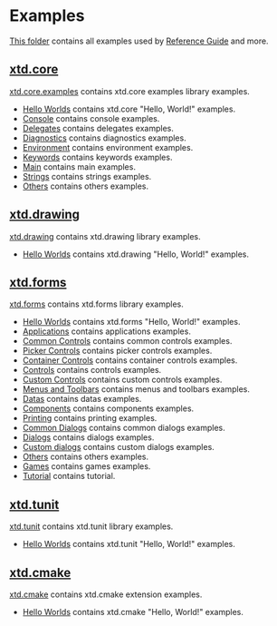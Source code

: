 # Examples

[This folder](.) contains all examples used by [Reference Guide](https://codedocs.xyz/gammasoft71/xtd/) and more.

## [xtd.core](xtd.core.examples/README.md)

[xtd.core.examples](xtd.core.examples/README.md) contains xtd.core examples library examples.

* [Hello Worlds](xtd.core.examples/hello_worlds/README.md) contains xtd.core "Hello, World!" examples.
* [Console](xtd.core.examples/console/README.md) contains console examples.
* [Delegates](xtd.core.examples/delegates/README.md) contains delegates examples.
* [Diagnostics](xtd.core.examples/diagnostics/README.md) contains diagnostics examples.
* [Environment](xtd.core.examples/environment/README.md) contains environment examples.
* [Keywords](xtd.core.examples/keywords/README.md) contains keywords examples.
* [Main](xtd.core.examples/main/README.md) contains main examples.
* [Strings](xtd.core.examples/strings/README.md) contains strings examples.
* [Others](xtd.core.examples/others/README.md) contains others examples.

## [xtd.drawing](xtd.drawing.examples/README.md)

[xtd.drawing](xtd.drawing.examples/README.md) contains xtd.drawing library examples.

* [Hello Worlds](xtd.drawing.examples/hello_worlds/README.md) contains xtd.drawing "Hello, World!" examples.

## [xtd.forms](xtd.forms.examples/README.md)

[xtd.forms](xtd.forms.examples/README.md) contains xtd.forms library examples.

* [Hello Worlds](xtd.forms.examples/hello_worlds/README.md) contains xtd.forms "Hello, World!" examples.
* [Applications](xtd.forms.examples/applications/README.md) contains applications examples.
* [Common Controls](xtd.forms.examples/common_controls/README.md) contains common controls examples.
* [Picker Controls](xtd.forms.examples/picker_controls/README.md) contains picker controls examples.
* [Container Controls](xtd.forms.examples/container_controls/README.md) contains container controls examples.
* [Controls](xtd.forms.examples/controls/README.md) contains controls examples.
* [Custom Controls](xtd.forms.examples/coustom_controls/README.md) contains custom controls examples.
* [Menus and Toolbars](xtd.forms.examples/menus_and_toolbars/README.md) contains menus and toolbars examples.
* [Datas](xtd.forms.examples/datas/README.md) contains datas examples.
* [Components](xtd.forms.examples/components/README.md) contains components examples.
* [Printing](xtd.forms.examples/datas/README.md) contains printing examples.
* [Common Dialogs](xtd.forms.examples/common_dialogs/README.md) contains common dialogs examples.
* [Dialogs](xtd.forms.examples/dialogs/README.md) contains dialogs examples.
* [Custom dialogs](xtd.forms.examples/custom_dialogs/README.md) contains custom dialogs examples.
* [Others](xtd.forms.examples/others/README.md) contains others examples.
* [Games](xtd.forms.examples/games/README.md) contains games examples.
* [Tutorial](xtd.forms.examples/tutorial/README.md) contains tutorial.

## [xtd.tunit](xtd.tunit.examples/README.md)

[xtd.tunit](xtd.tunit.examples/README.md) contains xtd.tunit library examples.

* [Hello Worlds](xtd.tunix.examples/hello_worlds/README.md) contains xtd.tunit "Hello, World!" examples.

## [xtd.cmake](xtd.cmake.examples/README.md)

[xtd.cmake](xtd.cmake.examples/README.md) contains xtd.cmake extension examples.

* [Hello Worlds](xtd.cmake.examples/hello_worlds/README.md) contains xtd.cmake "Hello, World!" examples.
